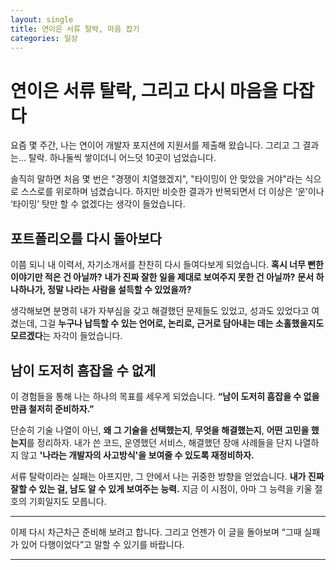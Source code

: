 ```yaml
---
layout: single
title: 연이은 서류 탈락, 마음 잡기
categories: 일상
---
```



# 연이은 서류 탈락, 그리고 다시 마음을 다잡다

요즘 몇 주간, 나는 연이어 개발자 포지션에 지원서를 제출해 왔습니다. 그리고 그 결과는… 탈락.
하나둘씩 쌓이더니 어느덧 10곳이 넘었습니다.

솔직히 말하면 처음 몇 번은 "경쟁이 치열했겠지", "타이밍이 안 맞았을 거야"라는 식으로 스스로를 위로하며 넘겼습니다. 하지만 비슷한 결과가 반복되면서 더 이상은 ‘운’이나 ‘타이밍’ 탓만 할 수 없겠다는 생각이 들었습니다.

## 포트폴리오를 다시 돌아보다

이쯤 되니 내 이력서, 자기소개서를 찬찬히 다시 들여다보게 되었습니다.
**혹시 너무 뻔한 이야기만 적은 건 아닐까?**
**내가 진짜 잘한 일을 제대로 보여주지 못한 건 아닐까?**
**문서 하나하나가, 정말 나라는 사람을 설득할 수 있었을까?**

생각해보면 분명히 내가 자부심을 갖고 해결했던 문제들도 있었고, 성과도 있었다고 여겼는데, 그걸 **누구나 납득할 수 있는 언어로, 논리로, 근거로 담아내는 데는 소홀했을지도 모르겠다**는 자각이 들었습니다.

## 남이 도저히 흠잡을 수 없게

이 경험들을 통해 나는 하나의 목표를 세우게 되었습니다.
**“남이 도저히 흠잡을 수 없을 만큼 철저히 준비하자.”**

단순히 기술 나열이 아닌, **왜 그 기술을 선택했는지**, **무엇을 해결했는지**, **어떤 고민을 했는지**를 정리하자.
내가 쓴 코드, 운영했던 서비스, 해결했던 장애 사례들을 단지 나열하지 않고 **'나라는 개발자의 사고방식'을 보여줄 수 있도록 재정비하자.**

서류 탈락이라는 실패는 아프지만, 그 안에서 나는 귀중한 방향을 얻었습니다.
**내가 진짜 잘할 수 있는 걸, 남도 알 수 있게 보여주는 능력.**
지금 이 시점이, 아마 그 능력을 키울 절호의 기회일지도 모릅니다.

---

이제 다시 차근차근 준비해 보려고 합니다.
그리고 언젠가 이 글을 돌아보며 “그때 실패가 있어 다행이었다”고 말할 수 있기를 바랍니다.

---

